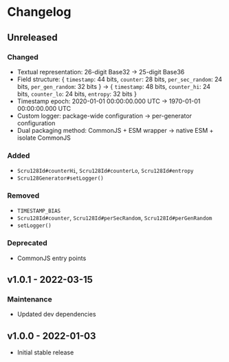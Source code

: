 # Changelog

## Unreleased

### Changed

- Textual representation: 26-digit Base32 -> 25-digit Base36
- Field structure: { `timestamp`: 44 bits, `counter`: 28 bits, `per_sec_random`:
  24 bits, `per_gen_random`: 32 bits } -> { `timestamp`: 48 bits, `counter_hi`:
  24 bits, `counter_lo`: 24 bits, `entropy`: 32 bits }
- Timestamp epoch: 2020-01-01 00:00:00.000 UTC -> 1970-01-01 00:00:00.000 UTC
- Custom logger: package-wide configuration -> per-generator configuration
- Dual packaging method: CommonJS + ESM wrapper -> native ESM + isolate CommonJS

### Added

- `Scru128Id#counterHi`, `Scru128Id#counterLo`, `Scru128Id#entropy`
- `Scru128Generator#setLogger()`

### Removed

- `TIMESTAMP_BIAS`
- `Scru128Id#counter`, `Scru128Id#perSecRandom`, `Scru128Id#perGenRandom`
- `setLogger()`

### Deprecated

- CommonJS entry points

## v1.0.1 - 2022-03-15

### Maintenance

- Updated dev dependencies

## v1.0.0 - 2022-01-03

- Initial stable release
